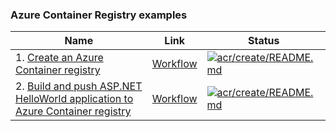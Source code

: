 ### Azure Container Registry examples

| Name | Link | Status
| ---- | ---- | ------ 
| 1. [Create an Azure Container registry](create/README.md) | [Workflow](../.github/workflows/acr_create_README_md.yml) | [![acr/create/README.md](https://github.com/mnriem/csharp-on-azure-examples/actions/workflows/acr_create_README_md.yml/badge.svg)](https://github.com/mnriem/csharp-on-azure-examples/actions/workflows/acr_create_README_md.yml)
| 2. [Build and push ASP.NET HelloWorld application to Azure Container registry](aspnet-helloworld/README.md) | [Workflow](../.github/workflows/acr_aspnet-helloworld_README_md.yml) | [![acr/create/README.md](https://github.com/mnriem/csharp-on-azure-examples/actions/workflows/acr_aspnet-helloworld_README_md.yml/badge.svg)](https://github.com/mnriem/csharp-on-azure-examples/actions/workflows/acr_aspnet-helloworld_README_md.yml)

<!-- workflow.run() 

  exit 0
  
  -->
